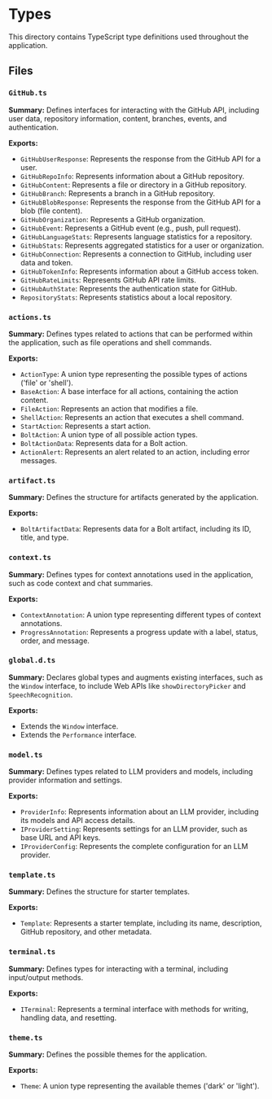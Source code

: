 # Types

This directory contains TypeScript type definitions used throughout the application.

## Files

### `GitHub.ts`

**Summary:** Defines interfaces for interacting with the GitHub API, including user data, repository information, content, branches, events, and authentication.

**Exports:**

-   `GitHubUserResponse`: Represents the response from the GitHub API for a user.
-   `GitHubRepoInfo`: Represents information about a GitHub repository.
-   `GitHubContent`: Represents a file or directory in a GitHub repository.
-   `GitHubBranch`: Represents a branch in a GitHub repository.
-   `GitHubBlobResponse`: Represents the response from the GitHub API for a blob (file content).
-   `GitHubOrganization`: Represents a GitHub organization.
-   `GitHubEvent`: Represents a GitHub event (e.g., push, pull request).
-   `GitHubLanguageStats`: Represents language statistics for a repository.
-   `GitHubStats`: Represents aggregated statistics for a user or organization.
-   `GitHubConnection`: Represents a connection to GitHub, including user data and token.
-   `GitHubTokenInfo`: Represents information about a GitHub access token.
-   `GitHubRateLimits`: Represents GitHub API rate limits.
-   `GitHubAuthState`: Represents the authentication state for GitHub.
-   `RepositoryStats`: Represents statistics about a local repository.

### `actions.ts`

**Summary:** Defines types related to actions that can be performed within the application, such as file operations and shell commands.

**Exports:**

-   `ActionType`:  A union type representing the possible types of actions ('file' or 'shell').
-   `BaseAction`:  A base interface for all actions, containing the action content.
-   `FileAction`: Represents an action that modifies a file.
-   `ShellAction`: Represents an action that executes a shell command.
-   `StartAction`: Represents a start action.
-   `BoltAction`: A union type of all possible action types.
-   `BoltActionData`: Represents data for a Bolt action.
-   `ActionAlert`: Represents an alert related to an action, including error messages.

### `artifact.ts`

**Summary:** Defines the structure for artifacts generated by the application.

**Exports:**

-   `BoltArtifactData`: Represents data for a Bolt artifact, including its ID, title, and type.

### `context.ts`

**Summary:** Defines types for context annotations used in the application, such as code context and chat summaries.

**Exports:**

-   `ContextAnnotation`: A union type representing different types of context annotations.
-   `ProgressAnnotation`: Represents a progress update with a label, status, order, and message.

### `global.d.ts`

**Summary:**  Declares global types and augments existing interfaces, such as the `Window` interface, to include Web APIs like `showDirectoryPicker` and `SpeechRecognition`.

**Exports:**

-   Extends the `Window` interface.
-   Extends the `Performance` interface.

### `model.ts`

**Summary:** Defines types related to LLM providers and models, including provider information and settings.

**Exports:**

-   `ProviderInfo`: Represents information about an LLM provider, including its models and API access details.
-   `IProviderSetting`: Represents settings for an LLM provider, such as base URL and API keys.
-   `IProviderConfig`: Represents the complete configuration for an LLM provider.

### `template.ts`

**Summary:** Defines the structure for starter templates.

**Exports:**

-   `Template`: Represents a starter template, including its name, description, GitHub repository, and other metadata.

### `terminal.ts`

**Summary:** Defines types for interacting with a terminal, including input/output methods.

**Exports:**

-   `ITerminal`: Represents a terminal interface with methods for writing, handling data, and resetting.

### `theme.ts`

**Summary:** Defines the possible themes for the application.

**Exports:**

-   `Theme`: A union type representing the available themes ('dark' or 'light'). 